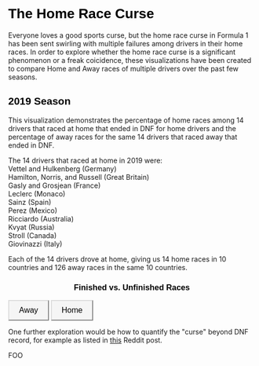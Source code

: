 <meta charset="utf-8">

<style>
.button {
  background-color: #f5f5f5;
  border-color: #dcdcdc;
  color: black;
  padding: 10px 20px;
  text-align: center;
  font-size: 16px;
  cursor: pointer;
}

.button:hover {
  background-color: whitesmoke;  
}

 .h1 {
  color: black;
  font-family: "Verdana", sans-serif;
}
  .h2 {
  color: black;
  font-family: "Verdana", sans-serif;
}
  .title {
  text-align: center;
  color: black;
  font-family: "Verdana", sans-serif;
}

</style>

<!-- Load d3.js -->
<script src="https://d3js.org/d3.v4.js"></script>

<!-- Color scale -->
<script src="https://d3js.org/d3-scale-chromatic.v1.min.js"></script>

<h1 class = "h1"> The Home Race Curse</h1>
  
<p>Everyone loves a good sports curse, but the home race curse in Formula 1 has been sent swirling with multiple failures among drivers in their home races. In order to explore whether the home race curse is a significant phenomenon or a freak coicidence, these visualizations have been created to compare Home and Away races of multiple drivers over the past few seasons.</p>


<h2 class = "h2">2019 Season</h2>
  
<p>This visualization demonstrates the percentage of home races among 14 drivers that raced at home that ended in DNF for home drivers and the percentage of away races for the same 14 drivers that raced away that ended in DNF.</p>
<p>The 14 drivers that raced at home in 2019 were: <br>
Vettel and Hulkenberg (Germany)<br>
Hamilton, Norris, and Russell (Great Britain)<br>
Gasly and Grosjean (France)<br> 
Leclerc (Monaco)<br>
Sainz (Spain)<br>
Perez (Mexico)<br>
Ricciardo (Australia)<br>
Kvyat (Russia)<br>
Stroll (Canada)<br>
Giovinazzi (Italy)</p>

<p>Each of the 14 drivers drove at home, giving us 14 home races in 10 countries and 126 away races in the same 10 countries. </p>

<h3 class = "title">Finished vs. Unfinished Races</h3>

<!-- Add 2 buttons -->
<button class = "button" onclick="update(data1)">Away</button>
<button class = "button" onclick="update(data2)">Home</button>

<!-- Create a div where the graph will take place -->
<div id="season">


<script>

var width = 450
    height = 450
    margin = 40

var radius = Math.min(width, height) / 2 - margin

var svg = d3.select("#season")
  .append("svg")
    .attr("width", width)
    .attr("height", height)
  .append("g")
    .attr("transform", "translate(" + width / 2 + "," + height / 2 + ")");

var data1 = {Finished: 86, DNF: 14}
var data2 = {Finished: 71, DNF: 29}

var color = d3.scaleOrdinal(['#b22222', '#cd5c5c'])

function update(data) {

  var pie = d3.pie()
    .value(function(d) {return d.value; })
    .sort(function(a, b) { console.log(a) ; return d3.ascending(a.key, b.key);} ) // This make sure that group order remains the same in the pie chart
  var data_ready = pie(d3.entries(data))

  var u = svg.selectAll("path")
    .data(data_ready)

  u
    .enter()
    .append('path')
    .merge(u)
    .transition()
    .duration(1000)
    .attr('d', d3.arc()
      .innerRadius(0)
      .outerRadius(radius)
    )
    .attr('fill', function(d){ return(color(d.data.key)) })
    .attr("stroke", "white")
    .style("stroke-width", "2px")
    .style("opacity", 1)

  u
    .exit()
    .remove()

}

update(data1)

svg.append("circle").attr("cx",140).attr("cy",-210).attr("r", 6).style("fill", "#b22222")
svg.append("circle").attr("cx",140).attr("cy",-180).attr("r", 6).style("fill", "#cd5c5c")
svg.append("text").attr("x", 160).attr("y", -210).text("Finished").style("font-size", "15px").attr("alignment-baseline","middle")
svg.append("text").attr("x", 160).attr("y", -180).text("DNF").style("font-size", "15px").attr("alignment-baseline","middle")

</script>

</div>

<p>One further exploration would be how to quantify the "curse" beyond DNF record, for example as listed in <a href="https://www.reddit.com/r/formula1/comments/cpysq1/the_home_race_curse/">this</a> Reddit post. </p>


<!-- Create a div where the graph will take place -->
<div id="drivers">
  FOO
<script>
  console.log("hi");
var svg = d3.select("drivers"),
            margin = {
                top: 20,
                right: 60,
                bottom: 30,
                left: 60
            },

var width = 450;
    height = 400;
    
g = svg.append("g").attr("transform", "translate(" + margin.left + "," + margin.top + ")");

var y = d3.scaleBand()
    .rangeRound([0, width])
    .padding(0.2)
    .align(0.1);

var x = d3.scaleLinear()
    .rangeRound([height, 0]);

var z = d3.scaleOrdinal()
    .range(['#b22222', '#cd5c5c']);

var stack = d3.stack()
    .offset(d3.stackOffsetExpand);

d3.csv("data.csv", type, function (error, data) {
    if (error) throw error;


y.domain(data.map(function (d) {
    return d.State;
}));
z.domain(data.columns.slice(1));

var serie = g.selectAll(".serie")
    .data(stack.keys(data.columns.slice(1))(data))
    .enter().append("g")
    .attr("class", "serie")
    .attr("fill", function (d) {
        return z(d.key);
    });

var bar = serie.selectAll("rect")
    .data(function (d) {
        return d;
    })
    .enter().append("rect")
    .attr("y", function (d) {
        return y(d.data.State);
    })
    .attr("x", function (d) {
        return x(d[1]);
    })
    .attr("width", function (d) {
        return x(d[0]) - x(d[1]);
    })
    .attr("height", y.bandwidth());

bar.append("text")
    .attr("x", function (d) {
        return x(d[1]);
    })
    .attr("dy", "1.35em")
    .text(function (d) { return d; });


g.append("g")
    .attr("class", "axis axis--y")
    .call(d3.axisLeft(y));

var legend = serie.append("g")
    .attr("class", "legend")
    .attr("transform", function (d) {
        var d = d[0];
        return "translate(" + ((x(d[0]) + x(d[1])) / 2) + ", " + (y(d.data.State) - y.bandwidth()) + ")";
    });

});

function type(d, i, columns) {
    var t;
    for (i = 1, t = 0; i < columns.length; ++i) t += d[columns[i]] = +d[columns[i]];
    d.total = t;
    return d;
}

</script>


</div>
